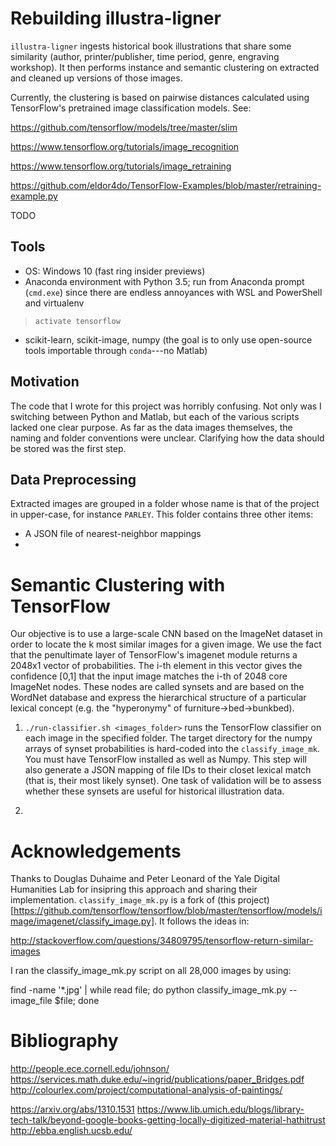 Rebuilding illustra-ligner
==========================

`illustra-ligner` ingests historical book illustrations that share some similarity (author, printer/publisher, time period, genre, engraving workshop). It then performs instance and semantic clustering on extracted and cleaned up versions of those images.

Currently, the clustering is based on pairwise distances calculated using TensorFlow's pretrained image classification models. See:

https://github.com/tensorflow/models/tree/master/slim

https://www.tensorflow.org/tutorials/image_recognition

https://www.tensorflow.org/tutorials/image_retraining

https://github.com/eldor4do/TensorFlow-Examples/blob/master/retraining-example.py


TODO


Tools
-----
* OS: Windows 10 (fast ring insider previews)
* Anaconda environment with Python 3.5; run from Anaconda prompt (`cmd.exe`) since there are endless annoyances with WSL and PowerShell and virtualenv

> `activate tensorflow`

* scikit-learn, scikit-image, numpy (the goal is to only use open-source tools importable through `conda`---no Matlab)


Motivation
----------
The code that I wrote for this project was horribly confusing. Not only was I switching between Python and Matlab, but each of the various scripts lacked one clear purpose. As far as the data images themselves, the naming and folder conventions were unclear. Clarifying how the data should be stored was the first step.


Data Preprocessing
------------------
Extracted images are grouped in a folder whose name is that of the project in upper-case, for instance `PARLEY`. This folder contains three other items:

* A JSON file of nearest-neighbor mappings
* 
 






# Semantic Clustering with TensorFlow

Our objective is to use a large-scale CNN based on the ImageNet dataset in order to locate the k most similar images for a given image. We use the fact that the penultimate layer of TensorFlow's imagenet module returns a 2048x1 vector of probabilities. The i-th element in this vector gives the confidence [0,1] that the input image matches the i-th of 2048 core ImageNet nodes. These nodes are called synsets and are based on the WordNet database and express the hierarchical structure of a particular lexical concept (e.g. the "hyperonymy" of furniture->bed->bunkbed).

1. `./run-classifier.sh <images_folder>` runs the TensorFlow classifier on each image in the specified folder. The target directory for the numpy arrays of synset probabilities is hard-coded into the `classify_image_mk`. You must have TensorFlow installed as well as Numpy. This step will also generate a JSON mapping of file IDs to their closet lexical match (that is, their most likely synset). One task of validation will be to assess whether these synsets are useful for historical illustration data. 

2. 


# Acknowledgements

Thanks to Douglas Duhaime and Peter Leonard of the Yale Digital Humanities Lab for insipring this approach and sharing their implementation. `classify_image_mk.py` is a fork of (this project)[https://github.com/tensorflow/tensorflow/blob/master/tensorflow/models/image/imagenet/classify_image.py]. It follows the ideas in:

http://stackoverflow.com/questions/34809795/tensorflow-return-similar-images

I ran the classify_image_mk.py script on all 28,000 images by using:

find <imagedirectory> -name '*.jpg' | while read file; do python classify_image_mk.py --image_file $file; done


Bibliography
============
http://people.ece.cornell.edu/johnson/
https://services.math.duke.edu/~ingrid/publications/paper_Bridges.pdf
http://colourlex.com/project/computational-analysis-of-paintings/

https://arxiv.org/abs/1310.1531
https://www.lib.umich.edu/blogs/library-tech-talk/beyond-google-books-getting-locally-digitized-material-hathitrust
http://ebba.english.ucsb.edu/
